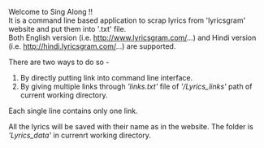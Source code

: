 Welcome to Sing Along !!
<br>
It is a command line based application to scrap lyrics from 'lyricsgram' website and put them into '.txt' file.
<br>
Both English version (i.e. http://www.lyricsgram.com/...) and Hindi version (i.e. http://hindi.lyricsgram.com/...) are supported.
<br>

There are two ways to do so -

1. By directly putting link into command line interface.
2. By giving multiple links through _'links.txt'_ file of _'/Lyrics_links'_ path of current working directory. 

Each single line contains only one link.

All the lyrics will be saved with their name as in the website. The folder is _'Lyrics_data'_ in currenrt working directory.
